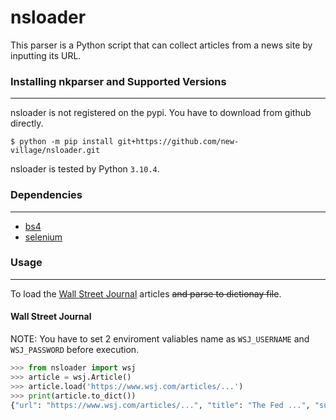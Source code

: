 # nsloader
This parser is a Python script that can collect articles from a news site by inputting its URL.

### Installing nkparser and Supported Versions
----------------------
nsloader is not registered on the pypi. You have to download from github directly.
```
$ python -m pip install git+https://github.com/new-village/nsloader.git
```
nsloader is tested by Python `3.10.4`.
  
  
### Dependencies
----------------------
- [bs4](https://www.crummy.com/software/BeautifulSoup/bs4/doc/#)
- [selenium](https://www.selenium.dev/)
  
### Usage
----------------------
To load the [Wall Street Journal](https://www.wsj.com/) articles ~~and parse to dictionay file~~.

#### Wall Street Journal  
NOTE: You have to set 2 enviroment valiables name as `WSJ_USERNAME` and `WSJ_PASSWORD` before execution.

```python
>>> from nsloader import wsj
>>> article = wsj.Article()
>>> article.load('https://www.wsj.com/articles/...')
>>> print(article.to_dict())
{"url": "https://www.wsj.com/articles/...", "title": "The Fed ...", "sub_title": "As expected ...",  ... }
```